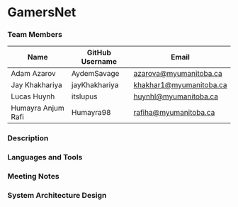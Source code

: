 # GamersNet

### Team Members

| Name | GitHub Username | Email 
| --- | --- | --- |
| Adam Azarov | AydemSavage | azarova@myumanitoba.ca
| Jay Khakhariya | jayKhakhariya | khakhar1@myumanitoba.ca
| Lucas Huynh | itslupus | huynhl@myumanitoba.ca
| Humayra Anjum Rafi | Humayra98 | rafiha@myumanitoba.ca

### Description

### Languages and Tools

### Meeting Notes

### System Architecture Design
